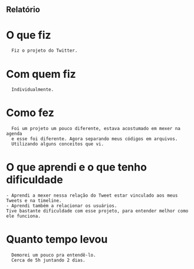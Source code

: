 ## Relatório

# O que fiz
```
  Fiz o projeto do Twitter.
```
# Com quem fiz
```
  Individualmente.
```
# Como fez
```
  Foi um projeto um pouco diferente, estava acostumado em mexer na agenda
  e esse foi diferente. Agora separando meus códigos em arquivos.
  Utilizando alguns conceitos que vi.
```
# O que aprendi e o que tenho dificuldade 
```
- Aprendi a mexer nessa relação do Tweet estar vinculado aos meus Tweets e na timeline.
- Aprendi também a relacionar os usuários.
Tive bastante dificuldade com esse projeto, para entender melhor como ele funciona.
```
# Quanto tempo levou
```
  Demorei um pouco pra entendê-lo.
  Cerca de 5h juntando 2 dias.
```